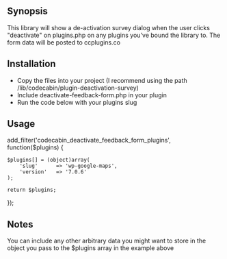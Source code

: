## Synopsis

This library will show a de-activation survey dialog when the user clicks "deactivate" on plugins.php on any plugins you've bound the library to. The form data will be posted to ccplugins.co

## Installation

- Copy the files into your project (I recommend using the path /lib/codecabin/plugin-deactivation-survey)
- Include deactivate-feedback-form.php in your plugin
- Run the code below with your plugins slug

## Usage

add_filter('codecabin_deactivate_feedback_form_plugins', function($plugins) {
	
	$plugins[] = (object)array(
		'slug'		=> 'wp-google-maps',
		'version'	=> '7.0.6'
	);
	
	return $plugins;
	
});

## Notes

You can include any other arbitrary data you might want to store in the object you pass to the $plugins array in the example above